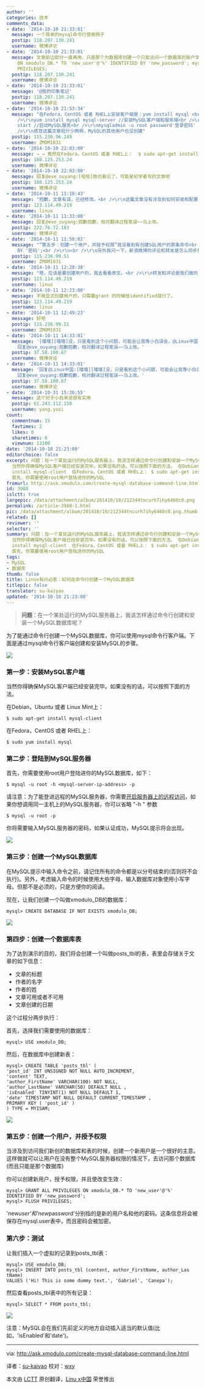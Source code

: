 ```yaml
---
author: ''
categories: 技术
comments_data:
- date: '2014-10-10 21:33:01'
  message: 一个简单的mysql命令行使用例子
  postip: 118.207.130.241
  username: 微博评论
- date: '2014-10-10 21:33:01'
  message: 文章前边部分一直再用，只是那个为数据库创建一个只能访问一个数据库的账户学习了： mysql&gt; GRANT ALL PRIVILEGES
    ON xmodulo_DB.* TO 'new_user'@'%' IDENTIFIED BY 'new_password'; mysql&gt; FLUSH
    PRIVILEGES;
  postip: 118.207.130.241
  username: 微博评论
- date: '2014-10-10 21:33:01'
  message: '@我的印象笔记'
  postip: 118.207.130.241
  username: 微博评论
- date: '2014-10-10 21:53:34'
  message: "在Fedora，CentOS 或者 RHEL上安装客户端是：yum install mysql <br />\r\n我觉得要安装Mysql的话在安装MySQL数据库服务的时候就应该安装<br
    />\r\nyum install mysql mysql-server //安装MySQL客户端和服务端<br />\r\nservice mysqld
    start //启动MySQL服务<br />\r\nmysqladmin -u root password'登录密码' //设置MySQL登录密码<br
    />\r\n感觉这篇文章短斤少两啊，MySQL的其他用户也没创建"
  postip: 115.230.96.149
  username: ZMOM1031
- date: '2014-10-10 22:03:00'
  message: →_→ 竟然在Fedora，CentOS 或者 RHEL上：  $ sudo apt-get install mysql
  postip: 180.125.253.24
  username: 微博评论
- date: '2014-10-10 22:03:00'
  message: 回复@eve_ouyang:[哈哈]我也看见了，可能是初学者写的文章吧
  postip: 180.125.253.24
  username: 微博评论
- date: '2014-10-11 11:18:43'
  message: "抱歉，文章有误，已经修改。<br />\r\n这篇文章没有涉及到如何安装和配置 mysql server，只是安装客户端并建立数据库。"
  postip: 123.114.49.219
  username: linux
- date: '2014-10-11 11:33:00'
  message: 回复@eve_ouyang:抱歉抱歉，校对翻译过程笔误~~马上改。
  postip: 222.76.72.183
  username: 微博评论
- date: '2014-10-11 11:58:02'
  message: "“第五步：创建一个用户，并授予权限”我没看到有创建SQL用户的那条命令<br />\r\nCREATE USER 用户名 IDENTIFIED
    BY '密码';<br />\r\n<br />\r\n另外我问一下，新浪微博的评论和转发是怎么同步到Linux中国的评论里的？"
  postip: 115.230.99.51
  username: ZMOM1031
- date: '2014-10-11 12:20:38'
  message: "嗯，应该是要创建用户的，我去看看原文。<br />\r\n转发和评论是我们做的 API 同步。"
  postip: 123.114.49.219
  username: linux
- date: '2014-10-11 12:23:00'
  message: 不用显式创建用户的，只需要grant 的时候给identified就行了。
  postip: 123.114.49.219
  username: linux
- date: '2014-10-11 12:49:23'
  message: 好吧
  postip: 115.230.99.51
  username: ZMOM1031
- date: '2014-10-11 14:33:01'
  message: '[嘻嘻][嘻嘻]没，只是看到这个小问题，可能会让我等小白误会，@Linux中国 团队还是是值得大家肯定的！继续发扬！另外社区略安静的样子…//@Linux中国:
    回复@eve_ouyang:抱歉抱歉，校对翻译过程笔误~~马上改。'
  postip: 37.58.100.67
  username: 微博评论
- date: '2014-10-11 14:33:01'
  message: '回复@Linux中国:[嘻嘻][嘻嘻]没，只是看到这个小问题，可能会让我等小白误会，@Linux中国 团队还是是值得大家肯定的！继续发扬！另外社区略安静的样子…//@Linux中国:
    回复@eve_ouyang:抱歉抱歉，校对翻译过程笔误~~马上改。'
  postip: 37.58.100.67
  username: 微博评论
- date: '2014-10-31 15:26:55'
  message: 这个对于小白来说很有实用
  postip: 61.243.112.158
  username: yang.yusi
count:
  commentnum: 15
  favtimes: 2
  likes: 0
  sharetimes: 6
  viewnum: 13100
date: '2014-10-10 21:23:00'
editorchoice: false
excerpt: 问题：在一个某处运行的MySQL服务器上，我该怎样通过命令行创建和安装一个MySQL数据库呢？  为了能通过命令行创建一个MySQL数据库，你可以使用mysql命令行客户端。下面是通过mysql命令行客户端创建和安装MySQL的步骤。  第一步：安装MySQL客户端
  当然你得确保MySQL客户端已经安装完毕。如果没有的话，可以按照下面的方法。 在Debian，Ubuntu 或者 Linux Mint上： $ sudo apt-get
  install mysql-client  在Fedora，CentOS 或者 RHEL上： $ sudo apt-get install mysql  第二步：登陆到MySQL服务器
  首先，你需要使用root用户登陆进你的MySQL
fromurl: http://ask.xmodulo.com/create-mysql-database-command-line.html
id: 3988
islctt: true
largepic: /data/attachment/album/201410/10/212344tncurh7ihy6460c0.png
permalink: /article-3988-1.html
pic: /data/attachment/album/201410/10/212344tncurh7ihy6460c0.png.thumb.jpg
related: []
reviewer: ''
selector: ''
summary: 问题：在一个某处运行的MySQL服务器上，我该怎样通过命令行创建和安装一个MySQL数据库呢？  为了能通过命令行创建一个MySQL数据库，你可以使用mysql命令行客户端。下面是通过mysql命令行客户端创建和安装MySQL的步骤。  第一步：安装MySQL客户端
  当然你得确保MySQL客户端已经安装完毕。如果没有的话，可以按照下面的方法。 在Debian，Ubuntu 或者 Linux Mint上： $ sudo apt-get
  install mysql-client  在Fedora，CentOS 或者 RHEL上： $ sudo apt-get install mysql  第二步：登陆到MySQL服务器
  首先，你需要使用root用户登陆进你的MySQL
tags:
- MySQL
- 数据库
thumb: false
title: Linux有问必答：如何在命令行创建一个MySQL数据库
titlepic: false
translator: su-kaiyao
updated: '2014-10-10 21:23:00'
---
```



> 
> **问题**：在一个某处运行的MySQL服务器上，我该怎样通过命令行创建和安装一个MySQL数据库呢？
> 
> 
> 


为了能通过命令行创建一个MySQL数据库，你可以使用mysql命令行客户端。下面是通过mysql命令行客户端创建和安装MySQL的步骤。


![](/data/attachment/album/201410/10/212344tncurh7ihy6460c0.png)


### 第一步：安装MySQL客户端


当然你得确保MySQL客户端已经安装完毕。如果没有的话，可以按照下面的方法。


在Debian，Ubuntu 或者 Linux Mint上：



```
$ sudo apt-get install mysql-client

```

在Fedora，CentOS 或者 RHEL上：



```
$ sudo yum install mysql

```

### 第二步：登陆到MySQL服务器


首先，你需要使用root用户登陆进你的MySQL数据库，如下：



```
$ mysql -u root -h <mysql-server-ip-address> -p 

```

请注意：为了能登进远程的MySQL服务器，你需要[开启服务器上的远程访问](http://xmodulo.com/2012/06/how-to-allow-remote-access-to-mysql.html)，如果你想调用同一主机上的MySQL服务器，你可以省略 "-h " 参数



```
$ mysql -u root -p

```

你将需要输入MySQL服务器的密码，如果认证成功，MySQL提示将会出现。


![](/data/attachment/album/201410/10/211622amqev8cqxxx4010m.jpg)


### 第三步：创建一个MySQL数据库


在MySQL提示中输入命令之前，请记住所有的命令都是以分号结束的(否则将不会执行)。另外，考虑输入命令的时候使用大些字母，输入数据库对象使用小写字母。但那不是必须的，只是方便你的阅读。


现在，让我们创建一个叫做xmodulo\_DB的数据库：



```
mysql> CREATE DATABASE IF NOT EXISTS xmodulo_DB; 

```

![](/data/attachment/album/201410/10/212350dgw5pgyhrg6rgygn.jpg)


### 第四步：创建一个数据库表


为了达到演示的目的，我们将会创建一个叫做posts\_tbl的表，表里会存储关于文章的如下信息：


* 文章的标题
* 作者的名字
* 作者的姓
* 文章可用或者不可用
* 文章创建的日期


这个过程分两步执行：


首先，选择我们需要使用的数据库：



```
mysql> USE xmodulo_DB; 

```

然后，在数据库中创建新表：



```
mysql> CREATE TABLE 'posts_tbl' (
'post_id' INT UNSIGNED NOT NULL AUTO_INCREMENT, 
'content' TEXT,
'author_FirstName' VARCHAR(100) NOT NULL,
'author_LastName' VARCHAR(50) DEFAULT NULL ,
'isEnabled' TINYINT(1) NOT NULL DEFAULT 1, 
'date' TIMESTAMP NOT NULL DEFAULT CURRENT_TIMESTAMP ,
PRIMARY KEY ( 'post_id' ) 
) TYPE = MYISAM;

```

![](/data/attachment/album/201410/10/212352xhzy7nnqjgyjst7n.jpg)


### 第五步：创建一个用户，并授予权限


当涉及到访问我们新创的数据库和表的时候，创建一个新用户是一个很好的主意。这样做就可以让用户在没有整个MySQL服务器权限的情况下，去访问那个数据库(而且只能是那个数据库)


你可以创建新用户，授予权限，并且使改变生效：



```
mysql> GRANT ALL PRIVILEGES ON xmodulo_DB.* TO 'new_user'@'%' IDENTIFIED BY 'new_password';
mysql> FLUSH PRIVILEGES;

```

'new*user'和'new*password'分别指的是新的用户名和他的密码。这条信息将会被保存在mysql.user表中，而且密码会被加密。


### 第六步：测试


让我们插入一个虚拟的记录到posts\_tbl表：



```
mysql> USE xmodulo_DB;
mysql> INSERT INTO posts_tbl (content, author_FirstName, author_Las tName)
VALUES ('Hi! This is some dummy text.', 'Gabriel', 'Canepa');

```

然后查看posts\_tbl表中的所有记录：



```
mysql> SELECT * FROM posts_tbl;

```

![](/data/attachment/album/201410/10/212354by9tdzi3fwn3jtdd.jpg)


注意：MySQL会在我们先前定义的地方自动插入适当的默认值(比如，'isEnabled'和'date')。




---


via: <http://ask.xmodulo.com/create-mysql-database-command-line.html>


译者：[su-kaiyao](https://github.com/su-kaiyao) 校对：[wxy](https://github.com/wxy)


本文由 [LCTT](https://github.com/LCTT/TranslateProject) 原创翻译，[Linu x中国](http://linux.cn/) 荣誉推出